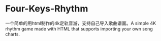 # Four-Keys-Rhythm
一个简单的用html制作的4k定轨音游，支持自己导入歌曲谱面。A simple 4K rhythm game made with HTML that supports importing your own song charts.
